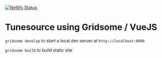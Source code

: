 [![Netlify Status](https://api.netlify.com/api/v1/badges/75185151-2fdf-4e02-91ca-c52532478ed4/deploy-status)](https://app.netlify.com/sites/tunesourcev2/deploys)

# Tunesource using Gridsome / VueJS

`gridsome develop` to start a local dev server at `http://localhost:8080`

`gridsome build` to build static site
